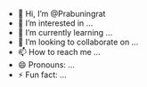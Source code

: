 - 👋 Hi, I’m @Prabuningrat
- 👀 I’m interested in ...
- 🌱 I’m currently learning ...
- 💞️ I’m looking to collaborate on ...
- 📫 How to reach me ...
- 😄 Pronouns: ...
- ⚡ Fun fact: ...

<!---
Prabuningrat/Prabuningrat is a ✨ special ✨ repository because its `README.md` (this file) appears on your GitHub profile.
You can click the Preview link to take a look at your changes.
--->
